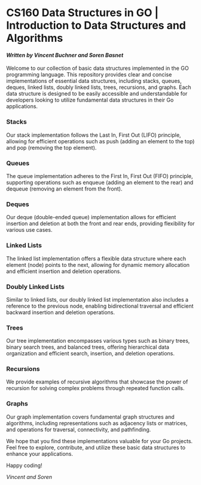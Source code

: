# CS160 Data Structures in GO | Introduction to Data Structures and Algorithms
#### <i>Written by Vincent Buchner and Soren Basnet</i>
Welcome to our collection of basic data structures implemented in the GO programming language. This repository provides clear and concise implementations of essential data structures, including stacks, queues, deques, linked lists, doubly linked lists, trees, recursions, and graphs. Each data structure is designed to be easily accessible and understandable for developers looking to utilize fundamental data structures in their Go applications.

### Stacks
Our stack implementation follows the Last In, First Out (LIFO) principle, allowing for efficient operations such as push (adding an element to the top) and pop (removing the top element).

### Queues
The queue implementation adheres to the First In, First Out (FIFO) principle, supporting operations such as enqueue (adding an element to the rear) and dequeue (removing an element from the front).

### Deques
Our deque (double-ended queue) implementation allows for efficient insertion and deletion at both the front and rear ends, providing flexibility for various use cases.

### Linked Lists
The linked list implementation offers a flexible data structure where each element (node) points to the next, allowing for dynamic memory allocation and efficient insertion and deletion operations.

### Doubly Linked Lists
Similar to linked lists, our doubly linked list implementation also includes a reference to the previous node, enabling bidirectional traversal and efficient backward insertion and deletion operations.

### Trees
Our tree implementation encompasses various types such as binary trees, binary search trees, and balanced trees, offering hierarchical data organization and efficient search, insertion, and deletion operations.

### Recursions
We provide examples of recursive algorithms that showcase the power of recursion for solving complex problems through repeated function calls.

### Graphs
Our graph implementation covers fundamental graph structures and algorithms, including representations such as adjacency lists or matrices, and operations for traversal, connectivity, and pathfinding.

We hope that you find these implementations valuable for your Go projects. Feel free to explore, contribute, and utilize these basic data structures to enhance your applications.

Happy coding!

<i>Vincent and Soren</i>